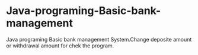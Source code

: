 # Java-programing-Basic-bank-management

Java programing Basic bank management System.Change deposite amount or withdrawal amount for chek the program.
